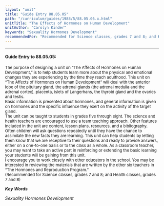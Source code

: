 ```yaml
---
layout: "unit"
title: "Guide Entry 88.05.05"
path: "/curriculum/guides/1988/5/88.05.05.x.html"
unitTitle: "The Effects of Hormones on Human Development"
unitAuthor: "Carolyn Kinder"
keywords: "Sexuality Hormones Development"
recommendedFor: "Recommended for Science classes, grades 7 and 8; and Health classes, grades 7 and 8"
---
```

<body>
<hr/>
<h4>
Guide Entry to 88.05.05:
</h4>
<font size="-1">
<dl>
<dt>
The purpose of designing a unit on “The Affects of Hormones on Human Development,” is to help students learn more about the physical and emotional changes they are experiencing by the time they reach adulthood. This unit on “The Affects of Hormones on Human Development” will deal with the anterior lobe of the pituitary gland, the adrenal glands (the adrenal medulla and the adrenal cortex), placenta, islets of Langerhans, the thyroid gland and the ovaries and testis.
<dt>
Basic information is presented about hormones, and general information is given on hormones and the specific influence they exert on the activity of the target gland.
<dt>
The unit can be taught to students in grades five through eight. The science and health teachers are encouraged to use a team teaching approach. Other features included in the unit are content, lesson plans, resources, and a bibliography.
<dt>
Often children will ask questions repeatedly until they have the chance to assimilate the new facts they are learning. This unit can help students by letting them know that we are receptive to their questions and ready to provide answers, either on a one-to-one basis or to the class as a whole. As a classroom teacher, you may want to take an active part in reinforcing or extending the basic learning your students will be gaining from this unit.
<dt>
I encourage you to work closely with other educators in the school. You may be interested in reviewing the materials that are written by the other six teachers in “The Hormones and Reproduction Program.”
<dt>
(Recommended for Science classes, grades 7 and 8; and Health classes, grades 7 and 8)
</dt>
</dt>
</dt>
</dt>
</dt>
</dt>
</dl>
</font>
<p>
<b>
<i>
Key Words
</i>
</b>
<br/>
</p>
<p>
<i>
Sexuality Hormones Development
</i>
</p>
</body>